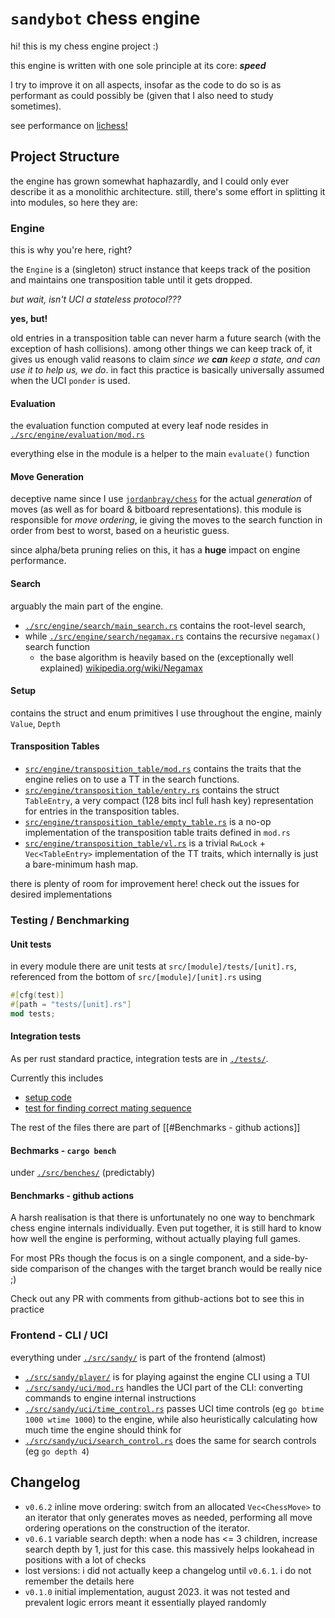 # `sandybot` chess engine
hi! this is my chess engine project :)

this engine is written with one sole principle at its core: ***speed***

I try to improve it on all aspects, insofar as the code to do so is as performant as could possibly be (given that I also need to study sometimes).

see performance on [lichess!](https://lichess.org/@/sandybot)


## Project Structure
the engine has grown somewhat haphazardly, and I could only ever describe it as a monolithic architecture. still, there's some effort in splitting it into modules, so here they are:
### Engine
this is why you're here, right?

the `Engine` is a (singleton) struct instance that keeps track of the position and maintains one transposition table until it gets dropped. 

*but wait, isn't UCI a stateless protocol???*

**yes, but!**

old entries in a transposition table can never harm a future search (with the exception of hash collisions). among other things we can keep track of, it gives us enough valid reasons to claim *since we* ***can*** *keep a state, and can use it to help us, we do*. in fact this practice is basically universally assumed when the UCI `ponder` is used.

#### Evaluation
the evaluation function computed at every leaf node resides in [`./src/engine/evaluation/mod.rs`](src/engine/evaluation/mod.rs)

everything else in the module is a helper to the main `evaluate()` function

#### Move Generation
deceptive name since I use [`jordanbray/chess`](/jordanbray/chess) for the actual *generation* of moves (as well as for board & bitboard representations). this module is responsible for *move ordering*, ie giving the moves to the search function in order from best to worst, based on a heuristic guess.

since alpha/beta pruning relies on this, it has a **huge** impact on engine performance.

#### Search
arguably the main part of the engine.

- [`./src/engine/search/main_search.rs`](src/engine/search/main_search.rs) contains the root-level search,
- while [`./src/engine/search/negamax.rs`](src/engine/search/negamax.rs) contains the recursive `negamax()` search function
    - the base algorithm is heavily based on the (exceptionally well explained) [wikipedia.org/wiki/Negamax](https://en.wikipedia.org/wiki/Negamax)

#### Setup 
contains the struct and enum primitives I use throughout the engine, mainly `Value`, `Depth`

#### Transposition Tables
- [`src/engine/transposition_table/mod.rs`](src/engine/transposition_table/mod.rs) contains the traits that the engine relies on to use a TT in the search functions.
- [`src/engine/transposition_table/entry.rs`](src/engine/transposition_table/entry.rs) contains the struct `TableEntry`, a very compact (128 bits incl full hash key) representation for entries in the transposition tables.
- [`src/engine/transposition_table/empty_table.rs`](src/engine/transposition_table/empty_table.rs) is a no-op implementation of the transposition table traits defined in `mod.rs`
- [`src/engine/transposition_table/vl.rs`](src/engine/transposition_table/vl.rs)  is a trivial `RwLock` + `Vec<TableEntry>` implementation of the TT traits, which internally is just a bare-minimum hash map.

there is plenty of room for improvement here! 
check out the issues for desired implementations

### Testing / Benchmarking
#### Unit tests
in every module there are unit tests at `src/[module]/tests/[unit].rs`, 
referenced from the bottom of `src/[module]/[unit].rs` using
```rust
#[cfg(test)]
#[path = "tests/[unit].rs"]
mod tests;
```

#### Integration tests
As per rust standard practice, integration tests are in [`./tests/`](tests/).

Currently this includes
- [setup code](tests/shared/mod.rs)
- [test for finding correct mating sequence](tests/mate.rs)

The rest of the files there are part of [[#Benchmarks - github actions]]

#### Bechmarks - `cargo bench`
under [`./src/benches/`](src/benches) (predictably) 
#### Benchmarks - github actions
A harsh realisation is that there is unfortunately no one way to benchmark chess engine internals individually.
Even put together, it is still hard to know how well the engine is performing, without actually playing full games.

For most PRs though the focus is on a single component, and a side-by-side comparison of the changes with the target branch would be really nice ;)

Check out any PR with comments from github-actions bot to see this in practice

### Frontend - CLI / UCI
everything under [`./src/sandy/`](src/sandy/) is part of the frontend (almost)
- [`./src/sandy/player/`](src/sandy/player/) is for playing against the engine CLI using a TUI
- [`./src/sandy/uci/mod.rs`](src/sandy/uci/mod.rs) handles the UCI part of the CLI: converting commands to engine internal instructions
- [`./src/sandy/uci/time_control.rs`](src/sandy/uci/time_control.rs) passes UCI time controls (eg `go btime 1000 wtime 1000`) to the engine, while also heuristically calculating how much time the engine should think for
- [`./src/sandy/uci/search_control.rs`](src/sandy/uci/search_control.rs) does the same for search controls (eg `go depth 4`)

## Changelog
- `v0.6.2` inline move ordering: switch from an allocated `Vec<ChessMove>` to an iterator that only generates moves as needed, performing all move ordering operations on the construction of the iterator.
- `v0.6.1` variable search depth: when a node has <= 3 children, increase search depth by 1, just for this case. this massively helps lookahead in positions with a lot of checks 
- lost versions: i did not actually keep a changelog until `v0.6.1`. i do not remember the details here
- `v0.1.0` initial implementation, august 2023. it was not tested and prevalent logic errors meant it essentially played randomly

